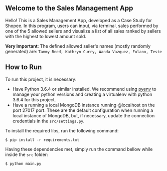## Welcome to the Sales Management App

Hello! This is a Sales Management App, developed as a Case Study for Shopee. 
In this program, users can input, via terminal, sales performed by one of the 5 allowed sellers 
and visualize a list of all sales ranked by sellers with the highest to lowest amount sold.

**Very Important**: The defined allowed seller's names (mostly randomly generated) are:
`
Tammy Reed, Kathryn Curry, Wanda Vazquez, Fulano, Teste
`

## How to Run
To run this project, it is necessary:
* Have Python 3.6.4 or similar installed. We recommend using [pyenv](https://github.com/pyenv/pyenv) to manage your python versions and creating a virtualenv with python 3.6.4 for this project.
* Have a running a local MongoDB instance running @localhost on the port 27017 port. These are the default configuration when running a local instance of MongoDB, but, if  necessary, update the connection credentials in the `src/settings.py`.

To install the required libs, run the following command:
```
$ pip install -r requirements.txt
```

Having these dependencies met, simply run the command bellow while inside the `src` folder:
```
$ python main.py
```
